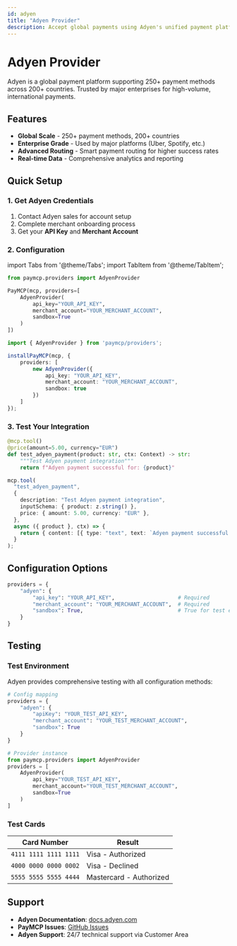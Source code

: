 ```yaml
---
id: adyen
title: "Adyen Provider"
description: Accept global payments using Adyen's unified payment platform
---
```


# Adyen Provider

Adyen is a global payment platform supporting 250+ payment methods across 200+ countries. Trusted by major enterprises for high-volume, international payments.

## Features

- **Global Scale** - 250+ payment methods, 200+ countries
- **Enterprise Grade** - Used by major platforms (Uber, Spotify, etc.)
- **Advanced Routing** - Smart payment routing for higher success rates
- **Real-time Data** - Comprehensive analytics and reporting

## Quick Setup

### 1. Get Adyen Credentials

1. Contact Adyen sales for account setup
2. Complete merchant onboarding process
3. Get your **API Key** and **Merchant Account**

### 2. Configuration

import Tabs from '@theme/Tabs';
import TabItem from '@theme/TabItem';

<Tabs>
<TabItem value="python" label="Python">

```python
from paymcp.providers import AdyenProvider

PayMCP(mcp, providers=[
    AdyenProvider(
        api_key="YOUR_API_KEY",
        merchant_account="YOUR_MERCHANT_ACCOUNT",
        sandbox=True
    )
])
```

</TabItem>
<TabItem value="typescript" label="TypeScript">

```typescript
import { AdyenProvider } from 'paymcp/providers';

installPayMCP(mcp, { 
    providers: [
        new AdyenProvider({
            api_key: "YOUR_API_KEY",
            merchant_account: "YOUR_MERCHANT_ACCOUNT",
            sandbox: true
        })
    ] 
});
```

</TabItem>
</Tabs>

### 3. Test Your Integration

<Tabs>
<TabItem value="python" label="Python">

```python
@mcp.tool()
@price(amount=5.00, currency="EUR")
def test_adyen_payment(product: str, ctx: Context) -> str:
    """Test Adyen payment integration"""
    return f"Adyen payment successful for: {product}"
```

</TabItem>
<TabItem value="typescript" label="TypeScript">

```typescript
mcp.tool(
  "test_adyen_payment",
  {
    description: "Test Adyen payment integration",
    inputSchema: { product: z.string() },
    price: { amount: 5.00, currency: "EUR" },
  },
  async ({ product }, ctx) => {
    return { content: [{ type: "text", text: `Adyen payment successful for: ${product}` }] };
  }
);
```

</TabItem>
</Tabs>

## Configuration Options

```python
providers = {
    "adyen": {
        "api_key": "YOUR_API_KEY",                    # Required
        "merchant_account": "YOUR_MERCHANT_ACCOUNT",  # Required  
        "sandbox": True,                              # True for test environment
    }
}
```


## Testing

### Test Environment

Adyen provides comprehensive testing with all configuration methods:

```python
# Config mapping
providers = {
    "adyen": {
        "apiKey": "YOUR_TEST_API_KEY",
        "merchant_account": "YOUR_TEST_MERCHANT_ACCOUNT",
        "sandbox": True
    }
}

# Provider instance
from paymcp.providers import AdyenProvider
providers = [
    AdyenProvider(
        api_key="YOUR_TEST_API_KEY",
        merchant_account="YOUR_TEST_MERCHANT_ACCOUNT",
        sandbox=True
    )
]
```

### Test Cards

| Card Number | Result |
|-------------|---------|
| `4111 1111 1111 1111` | Visa - Authorized |
| `4000 0000 0000 0002` | Visa - Declined |
| `5555 5555 5555 4444` | Mastercard - Authorized |

## Support

- **Adyen Documentation**: [docs.adyen.com](https://docs.adyen.com)
- **PayMCP Issues**: [GitHub Issues](https://github.com/PayMCP/paymcp/issues)  
- **Adyen Support**: 24/7 technical support via Customer Area
